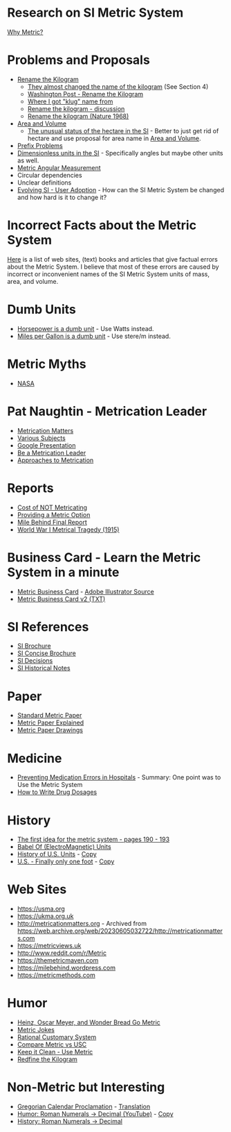 
Research on SI Metric System
============================

[Why Metric?](WhyMetric.md)

Problems and Proposals
======================

- [Rename the Kilogram](proposals/RenameKilogram.txt)
   - [They almost changed the name of the kilogram](proposals/17th-meeting-they-almost-changed-the-name-of-the-kilogram.pdf) (See Section 4)
   - [Washington Post - Rename the Kilogram](https://www.washingtonpost.com/opinions/while-youre-changing-the-kilogram-maybe-change-the-name-too/2017/07/12/19f9501e-6585-11e7-94ab-5b1f0ff459df_story.html)
   - [Where I got "klug" name from](https://www.tapatalk.com/groups/dozensonline/renaming-the-kilogram-t634.html)
   - [Rename the kilogram - discussion](https://www.quora.com/Should-the-kilogram-be-renamed-to-a-unit-without-a-prefix?share=1)
   - [Rename the kilogram (Nature 1968)](https://www.nature.com/articles/218209d0.pdf)
- [Area and Volume](proposals/AreaAndVolume.md)
   - [The unusual status of the hectare in the SI](research/Brown_2022_Metrologia_59_062101.pdf) - Better to just get rid of hectare and use proposal for area name in [Area and Volume](proposals/AreaAndVolume.md).
- [Prefix Problems](proposals/Prefixes.md)
- [Dimensionless units in the SI](research/Mohr_2015_Metrologia_52_40.pdf) - Specifically angles but maybe other units as well.
- [Metric Angular Measurement](proposals/AngularMeasurements.md)
- Circular dependencies
- Unclear definitions
- [Evolving SI - User Adoption](research/Brown_2020_Metrologia_57_023001.pdf) - How can the SI Metric System be changed and how hard is it to change it?


Incorrect Facts about the Metric System
=======================================
[Here](Incorrect.md) is a list of web sites, (text) books and articles that
give factual errors about the Metric System.  I believe that most of these errors are caused by incorrect or inconvenient names of the SI Metric System units of mass, area, and volume.


Dumb Units
==========

- [Horsepower is a dumb unit](https://www.youtube.com/watch?v=gC2-JKO0c2I) - Use Watts instead.
- [Miles per Gallon is a dumb unit](https://www.youtube.com/watch?v=oLQmwOX6Xds) - Use stere/m instead.


Metric Myths
============

- [NASA](https://ukma.org.uk/why-metric/myths/metric-internationally/the-moon-landings/)


Pat Naughtin - Metrication Leader
=================================

- [Metrication Matters](http://metricationmatters.org)
- [Various Subjects](https://www.youtube.com/watch?v=_lshRAPvPZY)
- [Google Presentation](https://www.youtube.com/watch?v=JjBWJbHtYHo&t=3097s)
- [Be a Metrication Leader](https://themetricmaven.com/wp-content/uploads/2012/03/Metrication-Leaders-Guide-2009-Pat-Naughtin.pdf)
- [Approaches to Metrication](https://www.nonpartisaneducation.org/Review/Resources/ApproachesToMetrication.pdf)

Reports
=======

- [Cost of NOT Metricating](research/CostOfNonMetrication.pdf)
- [Providing a Metric Option](reports/ProvidingAMetricOption.pdf)
- [Mile Behind Final Report](reports/MileBehind-sst-final-3.pdf)
- [World War I Metrical Tragedy (1915)](https://www.nonpartisaneducation.org/Review/Resources/aMetricalTragedy.htm)

Business Card - Learn the Metric System in a minute
===================================================

- [Metric Business Card](BusinessCard/MetricBusinessCard-v2-only.pdf) - [Adobe Illustrator Source](BusinessCard/MetricBusinessCard-v2-only.ai)
- [Metric Business Card v2 (TXT)](BusinessCard/MetricBusinessCard-v2.txt)

SI References
=============

- [SI Brochure](references/SI-Brochure-9-EN.pdf)
- [SI Concise Brochure](references/SI-Brochure-9-concise-EN.pdf)
- [SI Decisions](references/si-brochure-9-App1-EN.pdf)
- [SI Historical Notes](references/SI-Brochure-9-App4-EN.pdf)


Paper
=====

- [Standard Metric Paper](https://www.cl.cam.ac.uk/~mgk25/iso-paper.html)
- [Metric Paper Explained](https://www.youtube.com/watch?v=mHeo62B0d0E)
- [Metric Paper Drawings](https://www.engineeringtoolbox.com/drawings-paper-sheets-sizes-d_349.html)

Medicine
========

- [Preventing Medication Errors in Hospitals](https://www.ashp.org/-/media/assets/policy-guidelines/docs/guidelines/preventing-medication-errors-hospitals.pdf) - Summary: One point was to Use the Metric System
- [How to Write Drug Dosages](http://http://www.cwladis.com/math104/lecture2.php)

History
=======

- [The first idea for the metric system - pages 190 - 193](https://www.google.co.uk/books/edition/An_Essay_Towards_a_Real_Character_and_a/BCCtZjBtiEYC?hl=en&gbpv=1&pg=PA2&printsec=frontcover)
- [Babel Of (ElectroMagnetic) Units](history/BableOfUnits-1506.01951.pdf)
- [History of U.S. Units](https://nvlpubs.nist.gov/nistpubs/Legacy/SP/nbsspecialpublication447.pdf) - [Copy](history/nbsspecialpublication447.pdf)
- [U.S. - Finally only one foot](https://static.tti.tamu.edu/conferences/uesi21/presentations/track-b/dennis.pdf) - [Copy](history/OnlyOneFoot.pdf)

Web Sites
=========

- https://usma.org
- https://ukma.org.uk
- http://metricationmatters.org - Archived from https://web.archive.org/web/20230605032722/http://metricationmatters.com
- https://metricviews.uk
- http://www.reddit.com/r/Metric
- https://themetricmaven.com
- https://milebehind.wordpress.com
- https://metricmethods.com

Humor
=====

- [Heinz, Oscar Meyer, and Wonder Bread Go Metric](https://heinzhotdogpact.com/)
- [Metric Jokes](humor/MetricJokes.txt)
- [Rational Customary System](humor/RationalCustomarySystem.jpg)
- [Compare Metric vs USC](humor/LogicalMetric.jpg)
- [Keep it Clean - Use Metric](humor/CleanMetric.jpg)
- [Redfine the Kilogram](https://www.explainxkcd.com/wiki/index.php/2073:_Kilogram)

Non-Metric but Interesting
==========================

- [Gregorian Calendar Proclamation](https://www.fourmilab.ch/documents/calendar/IG_Latin.html) - [Translation](https://www-fourmilab-ch.translate.goog/documents/calendar/IG_Latin.html?_x_tr_sl=auto&_x_tr_tl=en&_x_tr_hl=en-US&_x_tr_pto=wapp)
- [Humor: Roman Numerals -> Decimal (YouTube)](https://www.youtube.com/watch?v=fjFaKD9BuOc) - [Copy](humor/the-frantics-roman-numerals.mp4)
- [History: Roman Numerals -> Decimal](https://archive.org/details/laurence-sigler-fibonaccis-liber-abaci-2003)
